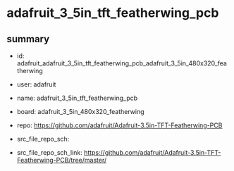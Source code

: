 # adafruit_3_5in_tft_featherwing_pcb
 
## summary 
* id: adafruit_adafruit_3_5in_tft_featherwing_pcb_adafruit_3_5in_480x320_featherwing
* user: adafruit
* name: adafruit_3_5in_tft_featherwing_pcb
* board: adafruit_3_5in_480x320_featherwing
* repo: https://github.com/adafruit/Adafruit-3.5in-TFT-Featherwing-PCB



* src_file_repo_sch: 
* src_file_repo_sch_link: https://github.com/adafruit/Adafruit-3.5in-TFT-Featherwing-PCB/tree/master/




